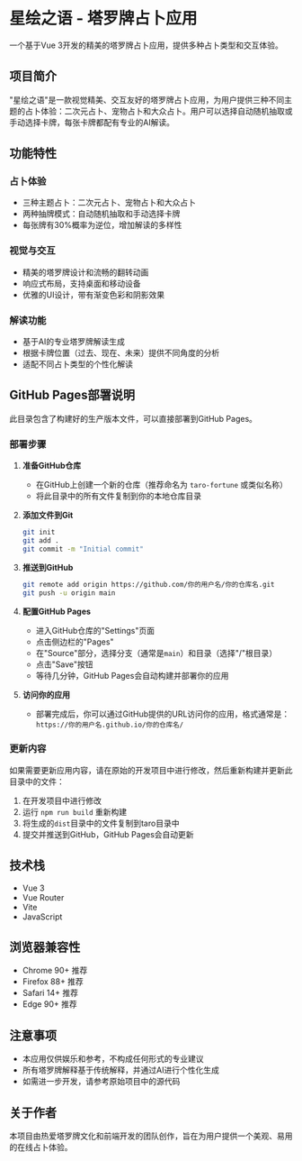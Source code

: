 # 星绘之语 - 塔罗牌占卜应用

一个基于Vue 3开发的精美的塔罗牌占卜应用，提供多种占卜类型和交互体验。

## 项目简介

"星绘之语"是一款视觉精美、交互友好的塔罗牌占卜应用，为用户提供三种不同主题的占卜体验：二次元占卜、宠物占卜和大众占卜。用户可以选择自动随机抽取或手动选择卡牌，每张卡牌都配有专业的AI解读。

## 功能特性

### 占卜体验
- 三种主题占卜：二次元占卜、宠物占卜和大众占卜
- 两种抽牌模式：自动随机抽取和手动选择卡牌
- 每张牌有30%概率为逆位，增加解读的多样性

### 视觉与交互
- 精美的塔罗牌设计和流畅的翻转动画
- 响应式布局，支持桌面和移动设备
- 优雅的UI设计，带有渐变色彩和阴影效果

### 解读功能
- 基于AI的专业塔罗牌解读生成
- 根据卡牌位置（过去、现在、未来）提供不同角度的分析
- 适配不同占卜类型的个性化解读

## GitHub Pages部署说明

此目录包含了构建好的生产版本文件，可以直接部署到GitHub Pages。

### 部署步骤

1. **准备GitHub仓库**
   - 在GitHub上创建一个新的仓库（推荐命名为 `taro-fortune` 或类似名称）
   - 将此目录中的所有文件复制到你的本地仓库目录

2. **添加文件到Git**
   ```bash
   git init
   git add .
   git commit -m "Initial commit"
   ```

3. **推送到GitHub**
   ```bash
   git remote add origin https://github.com/你的用户名/你的仓库名.git
   git push -u origin main
   ```

4. **配置GitHub Pages**
   - 进入GitHub仓库的"Settings"页面
   - 点击侧边栏的"Pages"
   - 在"Source"部分，选择分支（通常是`main`）和目录（选择"/"根目录）
   - 点击"Save"按钮
   - 等待几分钟，GitHub Pages会自动构建并部署你的应用

5. **访问你的应用**
   - 部署完成后，你可以通过GitHub提供的URL访问你的应用，格式通常是：`https://你的用户名.github.io/你的仓库名/`

### 更新内容

如果需要更新应用内容，请在原始的开发项目中进行修改，然后重新构建并更新此目录中的文件：

1. 在开发项目中进行修改
2. 运行 `npm run build` 重新构建
3. 将生成的`dist`目录中的文件复制到taro目录中
4. 提交并推送到GitHub，GitHub Pages会自动更新

## 技术栈

- Vue 3
- Vue Router
- Vite
- JavaScript

## 浏览器兼容性

- Chrome 90+ 推荐
- Firefox 88+ 推荐
- Safari 14+ 推荐
- Edge 90+ 推荐

## 注意事项

- 本应用仅供娱乐和参考，不构成任何形式的专业建议
- 所有塔罗牌解释基于传统解释，并通过AI进行个性化生成
- 如需进一步开发，请参考原始项目中的源代码

## 关于作者

本项目由热爱塔罗牌文化和前端开发的团队创作，旨在为用户提供一个美观、易用的在线占卜体验。